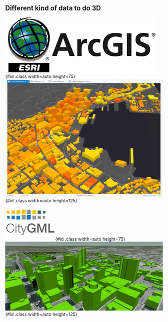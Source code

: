 ## Different kind of data to do 3D

![ArcGIS_logo](../images/ArcGIS_logo.png "ArcGIS_logo"){#id .class width=auto height=75}      ![ArcGIS_example](../images/ArcGIS_example.png "ArcGIS_example"){#id .class width=auto height=125}   
![CityGML_logo](../images/CityGML_logo.gif "CItyGML_logo"){#id .class width=auto height=75}   ![CityGML_example](../images/CityGML_example.jpg "CItyGML_example"){#id .class width=auto height=125} 

